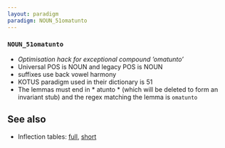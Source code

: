 ```yaml
---
layout: paradigm
paradigm: NOUN_51omatunto
---
```

### ` NOUN_51omatunto `

* _Optimisation hack for exceptional compound ’omatunto’_
* Universal POS is NOUN and legacy POS is NOUN
* suffixes use back vowel harmony
* KOTUS paradigm used in their dictionary is 51
* The lemmas must end in * atunto * (which will be deleted to form an invariant stub) and the regex matching the lemma is ` omatunto `

## See also

* Inflection tables: [full](gen/5/omatunto.html), [short](gen/5/omatunto_wikt.html)

